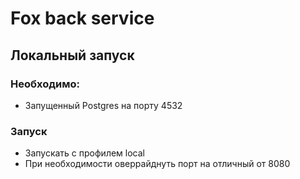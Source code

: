 # Fox back service
## Локальный запуск
### Необходимо:
* Запущенный Postgres на порту 4532
### Запуск
* Запускать с профилем local
* При необходимости оверрайднуть порт на отличный от 8080
